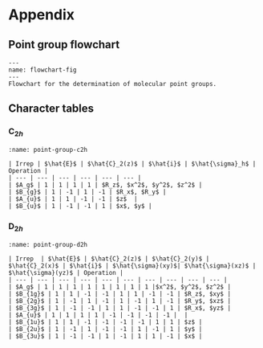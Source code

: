 Appendix
========

Point group flowchart
---------------------

```{figure} ../images/flowchart.*
---
name: flowchart-fig
---
Flowchart for the determination of molecular point groups.
```

Character tables
----------------

### C$_{2h}$

```{table} Character table for the $C_{2h}$ point group.
:name: point-group-c2h

| Irrep | $\hat{E}$ | $\hat{C}_2(z)$ | $\hat{i}$ | $\hat{\sigma}_h$ | Operation |
| --- | --- | --- | --- | --- | --- |
| $A_g$ | 1 | 1 | 1 | 1 | $R_z$, $x^2$, $y^2$, $z^2$ |
| $B_{g}$ | 1 | -1 | 1 | -1 | $R_x$, $R_y$ |
| $A_{u}$ | 1 | 1 | -1 | -1 | $z$  |
| $B_{u}$ | 1 | -1 | -1 | 1 | $x$, $y$ |
```

### D$_{2h}$

```{table} Character table for the $D_{2h}$ point group.
:name: point-group-d2h

| Irrep  | $\hat{E}$ | $\hat{C}_2(z)$ | $\hat{C}_2(y)$ | $\hat{C}_2(x)$ | $\hat{i}$ | $\hat{\sigma}(xy)$| $\hat{\sigma}(xz)$ | $\hat{\sigma}(yz)$ | Operation |
| --- | --- | --- | --- | --- | --- | --- | --- | --- | --- |
| $A_g$ | 1 | 1 | 1 | 1 | 1 | 1 | 1 | 1 |$x^2$, $y^2$, $z^2$ |
| $B_{1g}$ | 1 | 1 | -1 | -1 | 1 | 1 | -1 | -1 | $R_z$, $xy$ |
| $B_{2g}$ | 1 | -1 | 1 | -1 | 1 | -1 | 1 | -1 | $R_y$, $xz$ |
| $B_{3g}$ | 1 | -1 | -1 | 1 | 1 | -1 | -1 | 1 | $R_x$, $yz$ |
| $A_{u}$ | 1 | 1 | 1 | 1 | -1 | -1 | -1 | -1 |  |
| $B_{1u}$ | 1 | 1 | -1 | -1 | -1 | -1 | 1 | 1 | $z$ |
| $B_{2u}$ | 1 | -1 | 1 | -1 | -1 | 1 | -1 | 1 | $y$ |
| $B_{3u}$ | 1 | -1 | -1 | 1 | -1 | 1 | 1 | -1 | $x$ |
```
